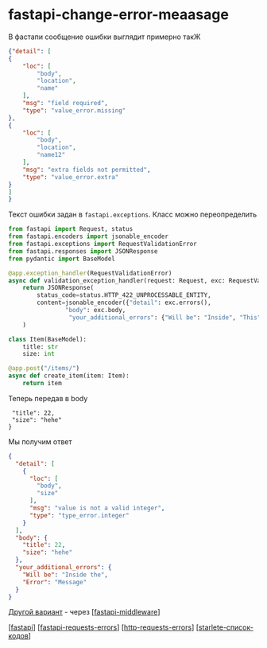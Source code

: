 # fastapi-change-error-meaasage

В фастапи сообщение ошибки выглядит примерно такЖ

```json
{"detail": [
{
    "loc": [
        "body",
        "location",
        "name"
    ],
    "msg": "field required",
    "type": "value_error.missing"
},
{
    "loc": [
        "body",
        "location",
        "name12"
    ],
    "msg": "extra fields not permitted",
    "type": "value_error.extra"
}
]
}
```

Текст ошибки задан в `fastapi.exceptions`. Класс можно переопределить

```python
from fastapi import Request, status
from fastapi.encoders import jsonable_encoder
from fastapi.exceptions import RequestValidationError
from fastapi.responses import JSONResponse
from pydantic import BaseModel

@app.exception_handler(RequestValidationError)
async def validation_exception_handler(request: Request, exc: RequestValidationError):
    return JSONResponse(
        status_code=status.HTTP_422_UNPROCESSABLE_ENTITY,
        content=jsonable_encoder({"detail": exc.errors(),
                "body": exc.body,
                 "your_additional_errors": {"Will be": "Inside", "This":" Error message"}}),
    )

class Item(BaseModel):
    title: str
    size: int

@app.post("/items/")
async def create_item(item: Item):
    return item
```

Теперь передав в body

```json{
 "title": 22,
 "size": "hehe"
}
```

Мы получим ответ

```json
{
  "detail": [
    {
      "loc": [
        "body",
        "size"
      ],
      "msg": "value is not a valid integer",
      "type": "type_error.integer"
    }
  ],
  "body": {
    "title": 22,
    "size": "hehe"
  },
  "your_additional_errors": {
    "Will be": "Inside the",
    "Error": "Message"
  }
}
```

[Другой вариант](https://stackoverflow.com/a/60274832) - через [[fastapi-middleware]]

[[fastapi]]
[[fastapi-requests-errors]]
[[http-requests-errors]]
[[starlete-список-кодов]]

[//begin]: # "Autogenerated link references for markdown compatibility"
[fastapi-middleware]: fastapi-middleware "fastapi-middleware"
[fastapi]: ../lists/fastapi "fastapi"
[fastapi-requests-errors]: fastapi-requests-errors "fastapi-requests-errors"
[http-requests-errors]: http-requests-errors "http-requests"
[starlete-список-кодов]: starlete-список-кодов "starlete-список-кодов"
[//end]: # "Autogenerated link references"